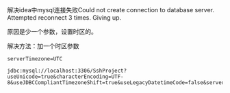 解决idea中mysql连接失败Could not create connection to database server. Attempted reconnect 3 times. Giving up.

原因是少一个参数，设置时区的。

 解决方法：加一个时区参数

```
serverTimezone=UTC

jdbc:mysql://localhost:3306/SshProject?useUnicode=true&characterEncoding=UTF-8&useJDBCCompliantTimezoneShift=true&useLegacyDatetimeCode=false&serverTimezone=UTC
```
